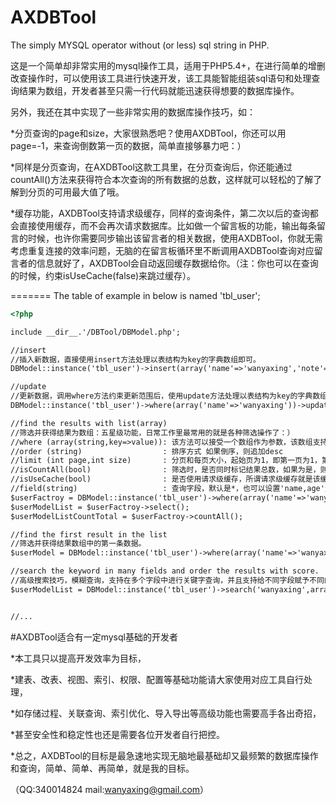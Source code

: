 AXDBTool
=======
The simply MYSQL operator without (or less) sql string in PHP.

这是一个简单却非常实用的mysql操作工具，适用于PHP5.4+，在进行简单的增删改查操作时，可以使用该工具进行快速开发，该工具能智能组装sql语句和处理查询结果为数组，开发者甚至只需一行代码就能迅速获得想要的数据库操作。



另外，我还在其中实现了一些非常实用的数据库操作技巧，如：

*分页查询的page和size，大家很熟悉吧？使用AXDBTool，你还可以用page=-1，来查询倒数第一页的数据，简单直接够暴力吧：）

*同样是分页查询，在AXDBTool这款工具里，在分页查询后，你还能通过countAll()方法来获得符合本次查询的所有数据的总数，这样就可以轻松的了解了解到分页的可用最大值了哦。

*缓存功能，AXDBTool支持请求级缓存，同样的查询条件，第二次以后的查询都会直接使用缓存，而不会再次请求数据库。比如做一个留言板的功能，输出每条留言的时候，也许你需要同步输出该留言者的相关数据，使用AXDBTool，你就无需考虑重复连接的效率问题，无脑的在留言板循环里不断调用AXDBTool查询对应留言者的信息就好了，AXDBTool会自动返回缓存数据给你。（注：你也可以在查询的时候，约束isUseCache(false)来跳过缓存）。



=======
The table of example in below is named 'tbl_user';
```html
<?php

include __dir__.'/DBTool/DBModel.php';

//insert
//插入新数据，直接使用insert方法处理以表结构为key的字典数组即可。
DBModel::instance('tbl_user')->insert(array('name'=>'wanyaxing','note'=>'Hello world, my name is wanyaxing.','age'=>28));

//update
//更新数据，调用where方法约束更新范围后，使用update方法处理以表结构为key的字典数组即可。
DBModel::instance('tbl_user')->where(array('name'=>'wanyaxing'))->update(array('note'=>'too lazy no note','age'=>29));

//find the results with list(array)
//筛选并获得结果为数组：五星级功能，日常工作里最常用的就是各种筛选操作了：）
//where (array(string,key=>value)): 该方法可以接受一个数组作为参数，该数组支持以下多种格式的值，array('id=0' , 'id'=>0, 'id > %d'=>0 , 'id > '=>0);
//order (string)                  : 排序方式 如果倒序，则追加desc
//limit (int page,int size)       : 分页和每页大小，起始页为1，即第一页为1，第二页为2。也支持倒数分页，如倒数第一页为-1，倒数第二页为-2。
//isCountAll(bool)                : 筛选时，是否同时标记结果总数，如果为是，则，可以在查询结果输出后，调用->countAll()方法获得复合条件的页面总数
//isUseCache(bool)                : 是否使用请求级缓存，所谓请求级缓存就是该缓存只针对当前请求有效。
//field(string)                   : 查询字段，默认是*，也可以设置'name,age'这样的多个字段。
$userFactroy = DBModel::instance('tbl_user')->where(array('name'=>'wanyaxing'))->order('age desc')->limit(1,1)->isUseCache(false)->field('name')->isCountAll(true);
$userModelList = $userFactroy->select();
$userModelListCountTotal = $userFactroy->countAll();

//find the first result in the list
//筛选并获得结果数组中的第一条数据。
$userModel = DBModel::instance('tbl_user')->where(array('name'=>'wanyaxing'))->limit(1)->selectSingle();

//search the keyword in many fields and order the results with score.
//高级搜索技巧，模糊查询，支持在多个字段中进行关键字查询，并且支持给不同字段赋予不同的分值，最后按总分排序。
$userModelList = DBModel::instance('tbl_user')->search('wanyaxing',array('name'=>3,'note'=>1));


//...


```

#AXDBTool适合有一定mysql基础的开发者

*本工具只以提高开发效率为目标，

*建表、改表、视图、索引、权限、配置等基础功能请大家使用对应工具自行处理，

*如存储过程、关联查询、索引优化、导入导出等高级功能也需要高手各出奇招，

*甚至安全性和稳定性也还是需要各位开发者自行把控。

*总之，AXDBTool的目标是最急速地实现无脑地最基础却又最频繁的数据库操作和查询，简单、简单、再简单，就是我的目标。

（QQ:340014824  mail:wanyaxing@gmail.com）


